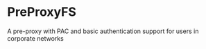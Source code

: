 # PreProxyFS
A pre-proxy with PAC and basic authentication support for users in corporate networks 
